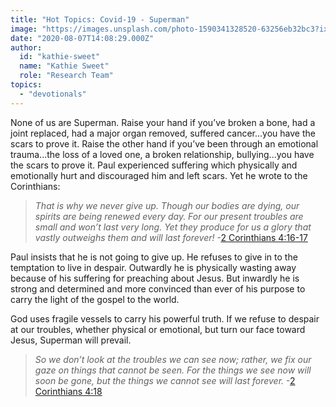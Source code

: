 ```yaml
---
title: "Hot Topics: Covid-19 - Superman"
image: "https://images.unsplash.com/photo-1590341328520-63256eb32bc3?ixlib=rb-1.2.1&q=85&fm=jpg&crop=entropy&cs=srgb&ixid=eyJhcHBfaWQiOjk2NjF9"
date: "2020-08-07T14:08:29.000Z"
author:
  id: "kathie-sweet"
  name: "Kathie Sweet"
  role: "Research Team"
topics:
  - "devotionals"
---
```

None of us are Superman.  Raise your hand if you’ve broken a bone, had a joint replaced, had a major organ removed, suffered cancer...you have the scars to prove it.  Raise the other hand if you’ve been through an emotional trauma...the loss of a loved one, a broken relationship, bullying...you have the scars to prove it.  Paul experienced suffering which physically and emotionally hurt and discouraged him and left scars.  Yet he wrote to the Corinthians:

> _That is why we never give up. Though our bodies are dying, our spirits are being renewed every day.  For our present troubles are small and won’t last very long. Yet they produce for us a glory that vastly outweighs them and will last forever!_  -[2 Corinthians 4:16-17][2co416]

Paul insists that he is not going to give up. He refuses to give in to the temptation to live in despair. Outwardly he is physically wasting away because of his suffering for preaching about Jesus. But inwardly he is strong and determined and more convinced than ever of his purpose to carry the light of the gospel to the world.

God uses fragile vessels to carry his powerful truth. If we refuse to despair at our troubles, whether physical or emotional, but turn our face toward Jesus, Superman will prevail.

> _So we don’t look at the troubles we can see now; rather, we fix our gaze on things that cannot be seen. For the things we see now will soon be gone, but the things we cannot see will last forever._ -[2 Corinthians 4:18][2co418]

[2co416]: https://biblehub.com/2_corinthians/4-16.htm
[2co418]: https://biblehub.com/2_corinthians/4-18.htm
